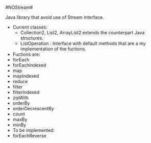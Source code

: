 #NOStream#

Java library that avoid use of Stream interface.

* Current classes: <br />
   * Collection2, List2, ArrayList2 extends the counterpart Java structures. <br />
   * ListOperation : Interface with default methods that are a my implementation of the fuctions. <br />
* Fuctions are: <br />
 * forEach<br />
 * forEachIndexed<br />
 * map<br />
 * mapIndexed<br />
 * reduce<br />
 * filter<br />
 * filterIndexed<br />
 * zipWith<br />
 * orderBy<br />
 * orderDecrescentBy<br />
 * count<br />
 * maxBy<br />
 * minBy<br />
* To be implemented:<br />
 * forEachReverse<br />
